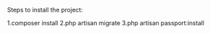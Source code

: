 Steps to install the project:

1.composer install
2.php artisan migrate
3.php artisan passport:install
